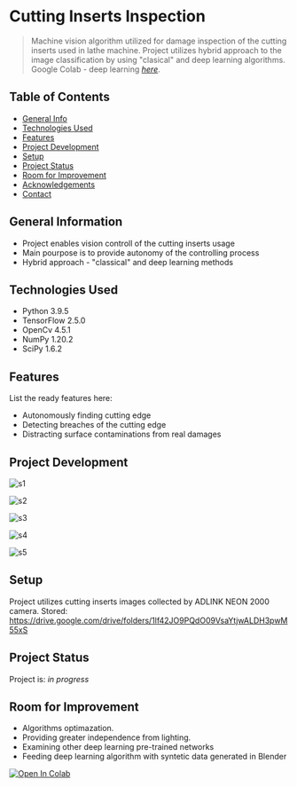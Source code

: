 # Cutting Inserts Inspection
> Machine vision algorithm utilized for damage inspection of the cutting inserts used in lathe machine. Project utilizes hybrid approach to the image classification by using "clasical" and deep learning algorithms.
> Google Colab - deep learning [_here_](https://colab.research.google.com/drive/1kx3xTkQlXvd9BFqhah-TFIcSVgmnih5d). <!-- If you have the project hosted somewhere, include the link here. -->

## Table of Contents
* [General Info](#general-information)
* [Technologies Used](#technologies-used)
* [Features](#features)
* [Project Development](#project-development)
* [Setup](#setup)
* [Project Status](#project-status)
* [Room for Improvement](#room-for-improvement)
* [Acknowledgements](#acknowledgements)
* [Contact](#contact)
<!-- * [License](#license) -->


## General Information
- Project enables vision controll of the cutting inserts usage
- Main pourpose is to provide autonomy of the controlling process
- Hybrid approach - "classical" and deep learning methods
<!-- You don't have to answer all the questions - just the ones relevant to your project. -->


## Technologies Used
- Python 3.9.5
- TensorFlow 2.5.0
- OpenCv 4.5.1
- NumPy 1.20.2
- SciPy 1.6.2


## Features
List the ready features here:
- Autonomously finding cutting edge
- Detecting breaches of the cutting edge
- Distracting surface contaminations from real damages


## Project Development
![s1](https://user-images.githubusercontent.com/62110076/118273840-ba78ca00-b4c4-11eb-9893-0470e6860e2d.png)

![s2](https://user-images.githubusercontent.com/62110076/118274719-c3b66680-b4c5-11eb-8d37-a3583593b515.png)

![s3](https://user-images.githubusercontent.com/62110076/118274042-f318a380-b4c4-11eb-867d-db85aee0a6ed.png)

![s4](https://user-images.githubusercontent.com/62110076/118274106-0592dd00-b4c5-11eb-9b9d-06a185ca9fb8.png)

![s5](https://user-images.githubusercontent.com/62110076/118274197-1e02f780-b4c5-11eb-97ca-d411389e59c2.png)

## Setup
Project utilizes cutting inserts images collected by ADLINK NEON 2000 camera. Stored:
https://drive.google.com/drive/folders/1lf42JO9PQdO09VsaYtjwALDH3pwM55xS


## Project Status
Project is: _in progress_ 


## Room for Improvement
* Algorithms optimazation. 
* Providing greater independence from lighting.
* Examining other deep learning pre-trained networks
* Feeding deep learning algorithm with syntetic data generated in Blender





 



[![Open In Colab](https://colab.research.google.com/assets/colab-badge.svg)](https://colab.research.google.com/drive/1q0ud51vhYlfaU56DseQxJFiGECGlMdUl#scrollTo=jFm_l3ABcbT3)

